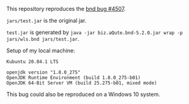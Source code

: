 This repository reproduces the [bnd bug #4507](https://github.com/bndtools/bnd/issues/4507).

`jars/test.jar` is the original jar.

`test.jar` is generated by `java -jar biz.aQute.bnd-5.2.0.jar wrap -p jars/wls.bnd jars/test.jar`.

Setup of my local machine:

```
Kubuntu 20.04.1 LTS

openjdk version "1.8.0_275"
OpenJDK Runtime Environment (build 1.8.0_275-b01)
OpenJDK 64-Bit Server VM (build 25.275-b01, mixed mode)
```

This bug could also be reproduced on a Windows 10 system.
